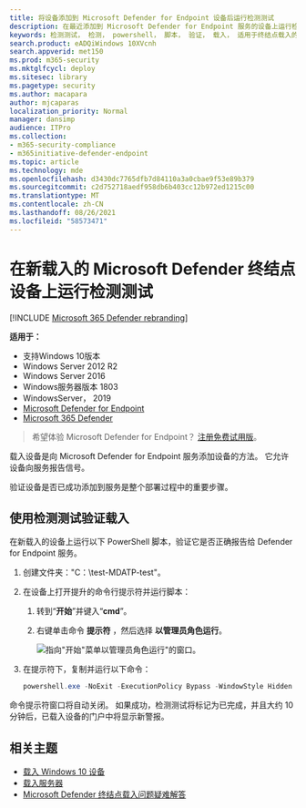 ```yaml
---
title: 将设备添加到 Microsoft Defender for Endpoint 设备后运行检测测试
description: 在最近添加到 Microsoft Defender for Endpoint 服务的设备上运行检测脚本，以验证它是否正确载入
keywords: 检测测试， 检测， powershell， 脚本， 验证， 载入， 适用于终结点载入的 microsoft defender， 客户端， 服务器， 测试
search.product: eADQiWindows 10XVcnh
search.appverid: met150
ms.prod: m365-security
ms.mktglfcycl: deploy
ms.sitesec: library
ms.pagetype: security
ms.author: macapara
author: mjcaparas
localization_priority: Normal
manager: dansimp
audience: ITPro
ms.collection:
- m365-security-compliance
- m365initiative-defender-endpoint
ms.topic: article
ms.technology: mde
ms.openlocfilehash: d3430dc7765dfb7d84110a3a0cbae9f53e89b379
ms.sourcegitcommit: c2d752718aedf958db6b403cc12b972ed1215c00
ms.translationtype: MT
ms.contentlocale: zh-CN
ms.lasthandoff: 08/26/2021
ms.locfileid: "58573471"
---
```

# <a name="run-a-detection-test-on-a-newly-onboarded-microsoft-defender-for-endpoint-device"></a>在新载入的 Microsoft Defender 终结点设备上运行检测测试 

[!INCLUDE [Microsoft 365 Defender rebranding](../../includes/microsoft-defender.md)]


**适用于：**
- 支持Windows 10版本
- Windows Server 2012 R2
- Windows Server 2016
- Windows服务器版本 1803
- WindowsServer， 2019
- [Microsoft Defender for Endpoint](https://go.microsoft.com/fwlink/?linkid=2154037)
- [Microsoft 365 Defender](https://go.microsoft.com/fwlink/?linkid=2118804)

> 希望体验 Microsoft Defender for Endpoint？ [注册免费试用版](https://signup.microsoft.com/create-account/signup?products=7f379fee-c4f9-4278-b0a1-e4c8c2fcdf7e&ru=https://aka.ms/MDEp2OpenTrial?ocid=docs-wdatp-exposedapis-abovefoldlink)。

载入设备是向 Microsoft Defender for Endpoint 服务添加设备的方法。 它允许设备向服务报告信号。  

验证设备是否已成功添加到服务是整个部署过程中的重要步骤。 

## <a name="verify-onboarding-using-a-detection-test"></a>使用检测测试验证载入
在新载入的设备上运行以下 PowerShell 脚本，验证它是否正确报告给 Defender for Endpoint 服务。

1. 创建文件夹："C：\test-MDATP-test"。
2. 在设备上打开提升的命令行提示符并运行脚本：

   1. 转到“**开始**”并键入“**cmd**”。

   1. 右键单击命令 **提示符** ，然后选择 **以管理员角色运行**。

      ![指向"开始"菜单以管理员角色运行"的窗口。](images/run-as-admin.png)

3. 在提示符下，复制并运行以下命令：

   ```powershell
   powershell.exe -NoExit -ExecutionPolicy Bypass -WindowStyle Hidden $ErrorActionPreference = 'silentlycontinue';(New-Object System.Net.WebClient).DownloadFile('http://127.0.0.1/1.exe', 'C:\\test-MDATP-test\\invoice.exe');Start-Process 'C:\\test-MDATP-test\\invoice.exe'
   ```

命令提示符窗口将自动关闭。 如果成功，检测测试将标记为已完成，并且大约 10 分钟后，已载入设备的门户中将显示新警报。

## <a name="related-topics"></a>相关主题
- [载入 Windows 10 设备](configure-endpoints.md)
- [载入服务器](configure-server-endpoints.md)
- [Microsoft Defender 终结点载入问题疑难解答](/microsoft-365/security/defender-endpoint/troubleshoot-onboarding)
